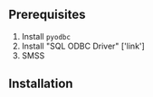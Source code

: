 
## Prerequisites

1. Install `pyodbc` 
1. Install "SQL ODBC Driver" ['link']
1. SMSS
## Installation
